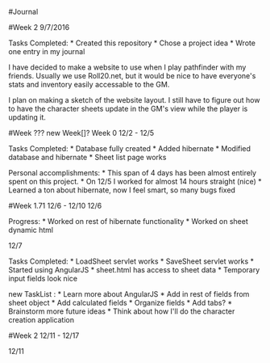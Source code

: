 #Journal

#Week 2
9/7/2016

Tasks Completed:
	* Created this repository
	* Chose a project idea
	* Wrote one entry in my journal
	
I have decided to make a website to use when I play pathfinder with my friends.  Usually we use
Roll20.net, but it would be nice to have everyone's stats and inventory easily accessable to 
the GM.

I plan on making a sketch of the website layout.  I still have to figure out how to have
the character sheets update in the GM's view while the player is updating it.



#Week ??? new Week[]? Week 0
12/2 - 12/5

Tasks Completed:
	* Database fully created
	* Added hibernate
	* Modified database and hibernate
	* Sheet list page works
	
Personal accomplishments:
	* This span of 4 days has been almost entirely spent on this project.
	* On 12/5 I worked for almost 14 hours straight (nice)
	* Learned a ton about hibernate, now I feel smart, so many bugs fixed
	
	
#Week 1.71  12/6 - 12/10
12/6
	
Progress:
	* Worked on rest of hibernate functionality
	* Worked on sheet dynamic html
	
12/7

Tasks Completed:
	* LoadSheet servlet works
	* SaveSheet servlet works
	* Started using AngularJS
	* sheet.html has access to sheet data
	* Temporary input fields look nice

new TaskList :
	* Learn more about AngularJS
	* Add in rest of fields from sheet object
	* Add calculated fields
	* Organize fields
	* Add tabs?
	* Brainstorm more future ideas
	* Think about how I'll do the character creation application
	

	
#Week 2 12/11 - 12/17

12/11